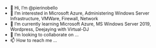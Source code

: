 - 👋 Hi, I’m @pierinobello
- 👀 I’m interested in Microsoft Azure, Administering Windows Server Infrastructure, VMWare, Firewall, Network
- 🌱 I’m currently learning Microsoft Azure, MS Windows Server 2019, Wordpress, Deejaying with Virtual-DJ
- 💞️ I’m looking to collaborate on ...
- 📫 How to reach me ...

<!---
pierinobello/pierinobello is a ✨ special ✨ repository because its `README.md` (this file) appears on your GitHub profile.
You can click the Preview link to take a look at your changes.
--->
